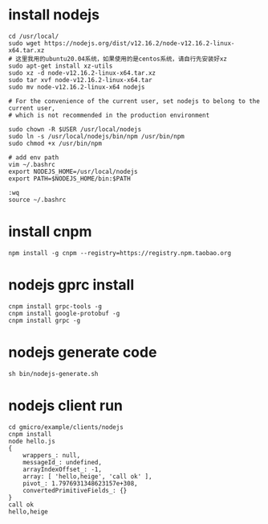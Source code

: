 # install nodejs

    cd /usr/local/
    sudo wget https://nodejs.org/dist/v12.16.2/node-v12.16.2-linux-x64.tar.xz
    # 这里我用的ubuntu20.04系统，如果使用的是centos系统，请自行先安装好xz
    sudo apt-get install xz-utils
    sudo xz -d node-v12.16.2-linux-x64.tar.xz
    sudo tar xvf node-v12.16.2-linux-x64.tar
    sudo mv node-v12.16.2-linux-x64 nodejs
    
    # For the convenience of the current user, set nodejs to belong to the current user,
    # which is not recommended in the production environment

    sudo chown -R $USER /usr/local/nodejs
    sudo ln -s /usr/local/nodejs/bin/npm /usr/bin/npm
    sudo chmod +x /usr/bin/npm
    
    # add env path
    vim ~/.bashrc 
    export NODEJS_HOME=/usr/local/nodejs
    export PATH=$NODEJS_HOME/bin:$PATH
    
    :wq
    source ~/.bashrc

# install cnpm

    npm install -g cnpm --registry=https://registry.npm.taobao.org

# nodejs gprc install

    cnpm install grpc-tools -g
    cnpm install google-protobuf -g
    cnpm install grpc -g

# nodejs generate code

    sh bin/nodejs-generate.sh

# nodejs client run

    cd gmicro/example/clients/nodejs
    cnpm install
    node hello.js
    {
        wrappers_: null,
        messageId_: undefined,
        arrayIndexOffset_: -1,
        array: [ 'hello,heige', 'call ok' ],
        pivot_: 1.7976931348623157e+308,
        convertedPrimitiveFields_: {}
    }
    call ok
    hello,heige
